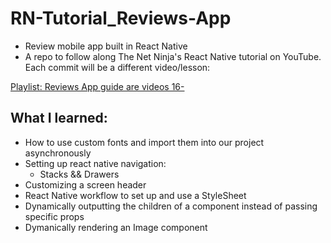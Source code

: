 # RN-Tutorial_Reviews-App

- Review mobile app built in React Native
- A repo to follow along The Net Ninja's React Native tutorial on YouTube. Each commit will be a different video/lesson:

[Playlist: Reviews App guide are videos 16-](https://www.youtube.com/playlist?list=PL4cUxeGkcC9ixPU-QkScoRBVxtPPzVjrQ)

## What I learned:

- How to use custom fonts and import them into our project asynchronously
- Setting up react native navigation:
  - Stacks && Drawers
- Customizing a screen header
- React Native workflow to set up and use a StyleSheet
- Dynamically outputting the children of a component instead of passing specific props
- Dymanically rendering an Image component
